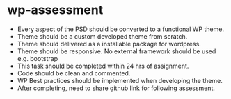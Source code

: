 # wp-assessment

- Every aspect of the PSD should be converted to a functional WP theme.
- Theme should be a custom developed theme from scratch.
- Theme should delivered as a installable package for wordpress.
- Theme should be responsive. No external framework should be used e.g. bootstrap
- This task should be completed within 24 hrs of assignment.
- Code should be clean and commented.
- WP Best practices should be implemented when developing the theme.
- After completing, need to share github link for following assessment. 
